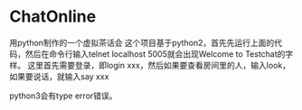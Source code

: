 # ChatOnline
用python制作的一个虚拟茶话会
这个项目基于python2，首先先运行上面的代码，然后在命令行输入telnet localhost 5005就会出现Welcome to Testchat的字样。
这里首先需要登录，即login xxx，然后如果要查看房间里的人，输入look，如果要说话，就输入say xxx

  python3会有type error错误。
